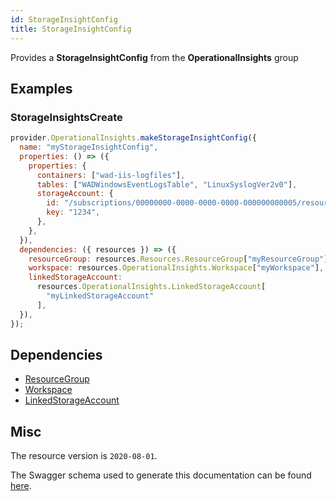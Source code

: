 ```yaml
---
id: StorageInsightConfig
title: StorageInsightConfig
---
```

Provides a **StorageInsightConfig** from the **OperationalInsights** group
## Examples
### StorageInsightsCreate
```js
provider.OperationalInsights.makeStorageInsightConfig({
  name: "myStorageInsightConfig",
  properties: () => ({
    properties: {
      containers: ["wad-iis-logfiles"],
      tables: ["WADWindowsEventLogsTable", "LinuxSyslogVer2v0"],
      storageAccount: {
        id: "/subscriptions/00000000-0000-0000-0000-000000000005/resourcegroups/OIAutoRest6987/providers/microsoft.storage/storageaccounts/AzTestFakeSA9945",
        key: "1234",
      },
    },
  }),
  dependencies: ({ resources }) => ({
    resourceGroup: resources.Resources.ResourceGroup["myResourceGroup"],
    workspace: resources.OperationalInsights.Workspace["myWorkspace"],
    linkedStorageAccount:
      resources.OperationalInsights.LinkedStorageAccount[
        "myLinkedStorageAccount"
      ],
  }),
});

```
## Dependencies
- [ResourceGroup](../Resources/ResourceGroup.md)
- [Workspace](../OperationalInsights/Workspace.md)
- [LinkedStorageAccount](../OperationalInsights/LinkedStorageAccount.md)
## Misc
The resource version is `2020-08-01`.

The Swagger schema used to generate this documentation can be found [here](https://github.com/Azure/azure-rest-api-specs/tree/main/specification/operationalinsights/resource-manager/Microsoft.OperationalInsights/stable/2020-08-01/StorageInsightConfigs.json).
